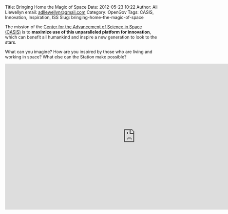 Title: Bringing Home the Magic of Space
Date: 2012-05-23 10:22
Author: Ali Llewellyn
email: adllewellyn@gmail.com
Category: OpenGov
Tags: CASIS, Innovation, Inspiration, ISS
Slug: bringing-home-the-magic-of-space

The mission of the [Center for the Advancement of Science in Space
(CASIS)][] is to **maximize use of this unparalleled platform for
innovation**, which can benefit all humankind and inspire a new
generation to look to the stars.

What can you imagine? How are you inspired by those who are living and
working in space? What else can the Station make possible?  

<iframe src="http://www.youtube.com/embed/FDqBbWo4MOE" frameborder="0" width="853" height="480"></iframe>

  [Center for the Advancement of Science in Space (CASIS)]: http://www.iss-casis.org/
